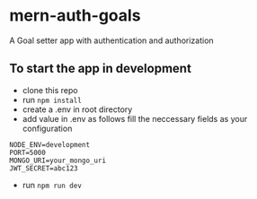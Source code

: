 # mern-auth-goals
A Goal setter app with authentication and authorization

## To start the app in development

- clone this repo
- run `npm install`
- create a .env in root directory
- add value in .env as follows fill the neccessary fields as your configuration
```
NODE_ENV=development
PORT=5000
MONGO_URI=your_mongo_uri
JWT_SECRET=abc123
```
- run `npm run dev`

